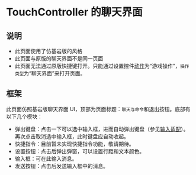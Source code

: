 # TouchController 的聊天界面

## 说明

- 此页面使用了仿基岩版的风格
- 此页面与原版的聊天界面不是同一页面
- 此页面无法通过原版快捷键打开。只能通过设置控件[动作](../机制/自定义控件#动作)为“游戏操作”，`操作类型`为“聊天界面”来打开页面。

## 框架

此页面仿照基岩版聊天界面 UI，顶部为页面标题：`聊天与命令`和退出按钮。底部有以下几个模块：

- 弹出键盘：点击一下可以选中输入框，进而自动弹出键盘（参见[输入适配](../机制/输入适配)）。再次点击取消选中输入框，此时键盘应自动收起。
- 快捷指令：目前暂未实现快捷指令功能，敬请期待。
- 设置按钮：点击后弹出弹窗，可以设置行距和文本颜色。
- 输入框：可在此输入消息。
- 发送按钮：点击后发送输入框中的消息。
